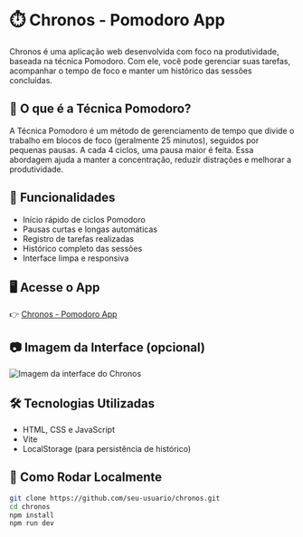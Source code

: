 # ⏱️ Chronos - Pomodoro App

Chronos é uma aplicação web desenvolvida com foco na produtividade, baseada na técnica Pomodoro. Com ele, você pode gerenciar suas tarefas, acompanhar o tempo de foco e manter um histórico das sessões concluídas.

## 🧠 O que é a Técnica Pomodoro?

A Técnica Pomodoro é um método de gerenciamento de tempo que divide o trabalho em blocos de foco (geralmente 25 minutos), seguidos por pequenas pausas. A cada 4 ciclos, uma pausa maior é feita. Essa abordagem ajuda a manter a concentração, reduzir distrações e melhorar a produtividade.

## 🚀 Funcionalidades

- Início rápido de ciclos Pomodoro  
- Pausas curtas e longas automáticas  
- Registro de tarefas realizadas  
- Histórico completo das sessões  
- Interface limpa e responsiva  

## 🖥️ Acesse o App

👉 [Chronos - Pomodoro App](https://chronosreact.netlify.app/)

## 📷 Imagem da Interface (opcional)

![Imagem da interface do Chronos](https://i.imgur.com/SEU_LINK_AQUI.png)

## 🛠️ Tecnologias Utilizadas

- HTML, CSS e JavaScript  
- Vite  
- LocalStorage (para persistência de histórico)

## 📌 Como Rodar Localmente

```bash
git clone https://github.com/seu-usuario/chronos.git
cd chronos
npm install
npm run dev
